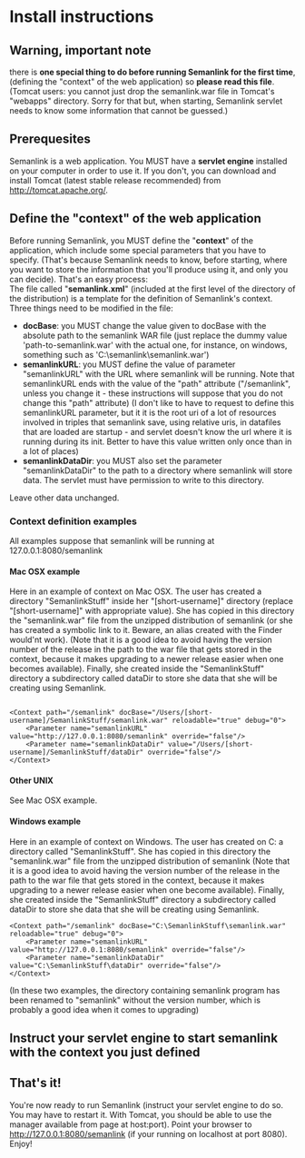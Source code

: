 # Install instructions

## Warning, important note

there is **one special thing to do before running Semanlink for the first time**, (defining the "context" of the web application) so **please read this file**. (Tomcat users: you cannot just drop the semanlink.war file in Tomcat's "webapps" directory. Sorry for that but, when starting, Semanlink servlet needs to know some information that cannot be guessed.)

## **Prerequesites**

Semanlink is a web application. You MUST have a **servlet engine** installed on your computer in order to use it. If you don't, you can download and install Tomcat (latest stable release recommended) from <http://tomcat.apache.org/>.

## Define the "context" of the web application

Before running Semanlink, you MUST define the "**context**" of the application, which include some special parameters that you have to specify. (That's because Semanlink needs to know, before starting, where you want to store the information that you'll produce using it, and only you can decide). That's an easy process:  
The file called "**semanlink.xml**" (included at the first level of the directory of the distribution) is a template for the definition of Semanlink's context. Three things need to be modified in the file:

*   **docBase**: you MUST change the value given to docBase with the absolute path to the semanlink WAR file (just replace the dummy value 'path-to-semanlink.war' with the actual one, for instance, on windows, something such as 'C:\semanlink\semanlink.war')
*   **semanlinkURL**: you MUST define the value of parameter "semanlinkURL" with the URL where semanlink will be running. Note that semanlinkURL ends with the value of the "path" attribute ("/semanlink", unless you change it - these instructions will suppose that you do not change this "path" attribute) (I don't like to have to request to define this semanlinkURL parameter, but it it is the root uri of a lot of resources involved in triples that semanlink save, using relative uris, in datafiles that are loaded are startup - and servlet doesn't know the url where it is running during its init. Better to have this value written only once than in a lot of places)
*   **semanlinkDataDir**: you MUST also set the parameter "semanlinkDataDir" to the path to a directory where semanlink will store data. The servlet must have permission to write to this directory.

Leave other data unchanged.

### Context definition examples

All examples suppose that semanlink will be running at 127.0.0.1:8080/semanlink

#### Mac OSX example

Here in an example of context on Mac OSX. The user has created a directory "SemanlinkStuff" inside her "[short-username]" directory (replace "[short-username]" with appropriate value). She has copied in this directory the "semanlink.war" file from the unzipped distribution of semanlink (or she has created a symbolic link to it. Beware, an alias created with the Finder would'nt work). (Note that it is a good idea to avoid having the version number of the release in the path to the war file that gets stored in the context, because it makes upgrading to a newer release easier when one becomes available). Finally, she created inside the "SemanlinkStuff" directory a subdirectory called dataDir to store she data that she will be creating using Semanlink.

```

<Context path="/semanlink" docBase="/Users/[short-username]/SemanlinkStuff/semanlink.war" reloadable="true" debug="0">
	<Parameter name="semanlinkURL" value="http://127.0.0.1:8080/semanlink" override="false"/>
	<Parameter name="semanlinkDataDir" value="/Users/[short-username]/SemanlinkStuff/dataDir" override="false"/>
</Context>
```

#### Other UNIX

See Mac OSX example.

#### Windows example

Here in an example of context on Windows. The user has created on C: a directory called "SemanlinkStuff". She has copied in this directory the "semanlink.war" file from the unzipped distribution of semanlink (Note that it is a good idea to avoid having the version number of the release in the path to the war file that gets stored in the context, because it makes upgrading to a newer release easier when one become available). Finally, she created inside the "SemanlinkStuff" directory a subdirectory called dataDir to store she data that she will be creating using Semanlink.

```
<Context path="/semanlink" docBase="C:\SemanlinkStuff\semanlink.war" reloadable="true" debug="0">
	<Parameter name="semanlinkURL" value="http://127.0.0.1:8080/semanlink" override="false"/>
	<Parameter name="semanlinkDataDir" value="C:\SemanlinkStuff\dataDir" override="false"/>
</Context>
```

(In these two examples, the directory containing semanlink program has been renamed to "semanlink" without the version number, which is probably a good idea when it comes to upgrading)

## Instruct your servlet engine to start semanlink with the context you just defined

## That's it!

You're now ready to run Semanlink (instruct your servlet engine to do so. You may have to restart it. With Tomcat, you should be able to use the manager available from page at host:port). Point your browser to <http://127.0.0.1:8080/semanlink> (if your running on localhost at port 8080). Enjoy!